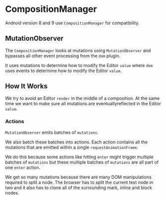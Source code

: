 # CompositionManager

Android version 8 and 9 use `CompositionManager` for compatibility.

## MutationObserver

The `CompositionManager` looks at mutations using `MutationObserver` and
bypasses all other event processing from the `dom` plugin.

It uses mutations to determine how to modify the Editor `value` where `dom`
uses events to determine how to modify the Editor `value`.

## How It Works

We try to avoid an Editor `render` in the middle of a composition. At the same
time we want to make sure all mutations are eventuallyreflected in the Editor
`value`.

### Actions

`MutationObserver` emits batches of `mutations`.

We also batch these batches into actions. Each action contains all the
mutations that are emitted within a single `requestAnimationFrame`.

We do this because some actions like hitting `enter` might trigger multiple
batches of `mutations` but these multiple batches of `mutations` are all part
of one `enter` action.

We get so many mutations because there are many DOM manipulations required to
split a node. The browser has to split the current text node in two and it
also has to clone all of the surrounding mark, inline and block nodes.
